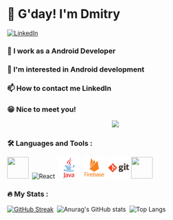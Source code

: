 # 👋 G'day! I'm Dmitry
<p align="left">
<a href="https://www.linkedin.com/in/dmitry-kotov-509a0a213/">
<img src="https://img.shields.io/badge/-LinkedIn-%233781da" alt="LinkedIn"/></a> 
<!--<a href="https://www.linkedin.com/in/dmitry-kotov-509a0a213/">
<img src="https://img.shields.io/badge/-Dribbble-%23ff5798" alt="Dribbble"/></a> 
<a href="https://www.twitter.com/TimOliverAU">
<img src="https://img.shields.io/badge/-Twitter-%231DA1F2" alt="Twitter" /></a> 
<a href="https://www.youtube.com/timXD">
<img src="https://img.shields.io/badge/-YouTube-%23FF0000" alt="YouTube" /></a> 
<a href="https://www.instagram.com/timoliver">
<img src="https://img.shields.io/badge/-Instagram-%23eb13a5" alt="Instagram" /></a> 
<a href="https://www.twitch.tv/timXD">
<img src="https://img.shields.io/badge/-Twitch-%239146FF" alt="Twitch" /></a> 
</p>-->
<img src="https://komarev.com/ghpvc/?username=dmitriykotov33&style=flat-square&color=blue" alt=""/> 
 
### :iphone: I work as a Android Developer 
### 👀 I'm interested in Android development
### 📫 How to contact me LinkedIn
### 😁 Nice to meet you!
  
  <div align="center">
  <img src="https://media-exp1.licdn.com/dms/image/C4E16AQHjVSMpyBx_8A/profile-displaybackgroundimage-shrink_200_800/0/1622492775242?e=1655337600&v=beta&t=UyIJKr-aIOCqOBkgjz0pXphem8U6tgyFfMnrBoaGESk"  />
</div>

### :hammer_and_wrench: Languages and Tools :

<div>
  <img src="https://cdn.jsdelivr.net/gh/devicons/devicon/icons/androidstudio/androidstudio-original.svg" width="50" height="50"/>&nbsp;
  <img src="https://cdn.jsdelivr.net/gh/devicons/devicon/icons/kotlin/kotlin-original-wordmark.svg" title="React" alt="React" width="50" height="50"/>&nbsp;
  <img src="https://github.com/devicons/devicon/blob/master/icons/java/java-original-wordmark.svg" title="Java" alt="Java" width="50" height="50"/>&nbsp;
  <img src="https://github.com/devicons/devicon/blob/master/icons/firebase/firebase-plain-wordmark.svg" title="Firebase" alt="Firebase" width="50" height="50"/>&nbsp;
  <img src="https://github.com/devicons/devicon/blob/master/icons/git/git-original-wordmark.svg" title="Git" **alt="Git" width="50" height="50"/>
  <img src="https://cdn.jsdelivr.net/gh/devicons/devicon/icons/postgresql/postgresql-original.svg" width="50" height="50" />
</div> 

### :fire: My Stats :
[![GitHub Streak](http://github-readme-streak-stats.herokuapp.com?user=dmitriykotov333&theme=light&background=ffffff)](https://git.io/streak-stats)&nbsp;
![Anurag's GitHub stats](https://github-readme-stats.vercel.app/api?username=dmitriykotov333&show_icons=true)&nbsp;
![Top Langs](https://github-readme-stats.vercel.app/api/top-langs/?username=dmitriykotov333&langs_count=8)&nbsp;

